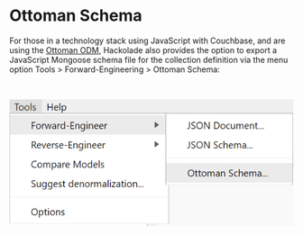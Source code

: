 # Ottoman Schema

For those in a technology stack using JavaScript with Couchbase, and are using the [Ottoman ODM](<https://github.com/couchbaselabs/node-ottoman> "target=\"\_blank\""), Hackolade also provides the option to export a JavaScript Mongoose schema file for the collection definition via the menu option Tools \> Forward-Engineering \> Ottoman Schema:

&nbsp;

![Tools - Forward-Engineer - Ottoman Schema](<lib/Tools%20-%20Forward-Engineer%20-%20Ottoman%20Schema.png>)

